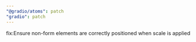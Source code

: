 ```yaml
---
"@gradio/atoms": patch
"gradio": patch
---
```


fix:Ensure non-form elements are correctly positioned when scale is applied
